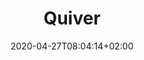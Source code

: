 ---
title: "Quiver"
images: # Create a folder in /static/images/tools that has the same name as this current markdown file and place the images there. We only need the file name here. If this is not clear, please refer to existing tools as references.
  - path: quiver-landing.png
categories:
  - Project Management
tags:
  - Note-taking
  - GTD
  - Data Management
links:
  - name: Quiver
    link: http://happenapps.com/
summary: Programmer's notebook, math + Markdown, code snippet.
features:
  - Favorites and recents in the navigations make it easy to location snippets.
  - Math support
platforms:
  - Mac
  - iOS
fields:
plans:
date: 2020-04-27T08:04:14+02:00
draft: false
---